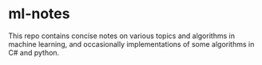 # ml-notes
This repo contains concise notes on various topics and algorithms in machine learning, and occasionally implementations of some algorithms in C# and python.
